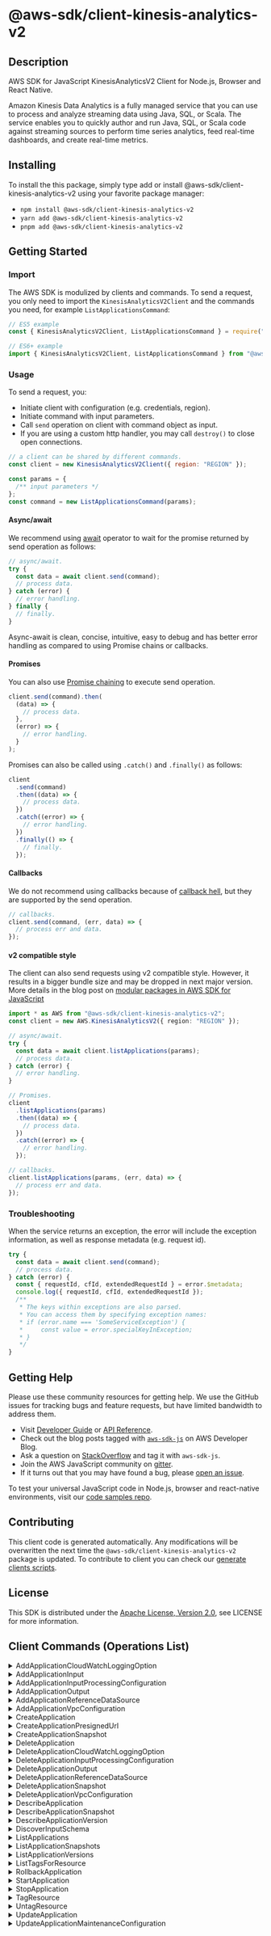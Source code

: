 <!-- generated file, do not edit directly -->

# @aws-sdk/client-kinesis-analytics-v2

## Description

AWS SDK for JavaScript KinesisAnalyticsV2 Client for Node.js, Browser and React Native.

<p>Amazon Kinesis Data Analytics is a fully managed service that you can use to process and analyze streaming data using Java, SQL, or Scala. The service
enables you to quickly author and run Java, SQL, or Scala code against streaming sources to perform time
series analytics, feed real-time dashboards, and create real-time metrics.</p>

## Installing

To install the this package, simply type add or install @aws-sdk/client-kinesis-analytics-v2
using your favorite package manager:

- `npm install @aws-sdk/client-kinesis-analytics-v2`
- `yarn add @aws-sdk/client-kinesis-analytics-v2`
- `pnpm add @aws-sdk/client-kinesis-analytics-v2`

## Getting Started

### Import

The AWS SDK is modulized by clients and commands.
To send a request, you only need to import the `KinesisAnalyticsV2Client` and
the commands you need, for example `ListApplicationsCommand`:

```js
// ES5 example
const { KinesisAnalyticsV2Client, ListApplicationsCommand } = require("@aws-sdk/client-kinesis-analytics-v2");
```

```ts
// ES6+ example
import { KinesisAnalyticsV2Client, ListApplicationsCommand } from "@aws-sdk/client-kinesis-analytics-v2";
```

### Usage

To send a request, you:

- Initiate client with configuration (e.g. credentials, region).
- Initiate command with input parameters.
- Call `send` operation on client with command object as input.
- If you are using a custom http handler, you may call `destroy()` to close open connections.

```js
// a client can be shared by different commands.
const client = new KinesisAnalyticsV2Client({ region: "REGION" });

const params = {
  /** input parameters */
};
const command = new ListApplicationsCommand(params);
```

#### Async/await

We recommend using [await](https://developer.mozilla.org/en-US/docs/Web/JavaScript/Reference/Operators/await)
operator to wait for the promise returned by send operation as follows:

```js
// async/await.
try {
  const data = await client.send(command);
  // process data.
} catch (error) {
  // error handling.
} finally {
  // finally.
}
```

Async-await is clean, concise, intuitive, easy to debug and has better error handling
as compared to using Promise chains or callbacks.

#### Promises

You can also use [Promise chaining](https://developer.mozilla.org/en-US/docs/Web/JavaScript/Guide/Using_promises#chaining)
to execute send operation.

```js
client.send(command).then(
  (data) => {
    // process data.
  },
  (error) => {
    // error handling.
  }
);
```

Promises can also be called using `.catch()` and `.finally()` as follows:

```js
client
  .send(command)
  .then((data) => {
    // process data.
  })
  .catch((error) => {
    // error handling.
  })
  .finally(() => {
    // finally.
  });
```

#### Callbacks

We do not recommend using callbacks because of [callback hell](http://callbackhell.com/),
but they are supported by the send operation.

```js
// callbacks.
client.send(command, (err, data) => {
  // process err and data.
});
```

#### v2 compatible style

The client can also send requests using v2 compatible style.
However, it results in a bigger bundle size and may be dropped in next major version. More details in the blog post
on [modular packages in AWS SDK for JavaScript](https://aws.amazon.com/blogs/developer/modular-packages-in-aws-sdk-for-javascript/)

```ts
import * as AWS from "@aws-sdk/client-kinesis-analytics-v2";
const client = new AWS.KinesisAnalyticsV2({ region: "REGION" });

// async/await.
try {
  const data = await client.listApplications(params);
  // process data.
} catch (error) {
  // error handling.
}

// Promises.
client
  .listApplications(params)
  .then((data) => {
    // process data.
  })
  .catch((error) => {
    // error handling.
  });

// callbacks.
client.listApplications(params, (err, data) => {
  // process err and data.
});
```

### Troubleshooting

When the service returns an exception, the error will include the exception information,
as well as response metadata (e.g. request id).

```js
try {
  const data = await client.send(command);
  // process data.
} catch (error) {
  const { requestId, cfId, extendedRequestId } = error.$metadata;
  console.log({ requestId, cfId, extendedRequestId });
  /**
   * The keys within exceptions are also parsed.
   * You can access them by specifying exception names:
   * if (error.name === 'SomeServiceException') {
   *     const value = error.specialKeyInException;
   * }
   */
}
```

## Getting Help

Please use these community resources for getting help.
We use the GitHub issues for tracking bugs and feature requests, but have limited bandwidth to address them.

- Visit [Developer Guide](https://docs.aws.amazon.com/sdk-for-javascript/v3/developer-guide/welcome.html)
  or [API Reference](https://docs.aws.amazon.com/AWSJavaScriptSDK/v3/latest/index.html).
- Check out the blog posts tagged with [`aws-sdk-js`](https://aws.amazon.com/blogs/developer/tag/aws-sdk-js/)
  on AWS Developer Blog.
- Ask a question on [StackOverflow](https://stackoverflow.com/questions/tagged/aws-sdk-js) and tag it with `aws-sdk-js`.
- Join the AWS JavaScript community on [gitter](https://gitter.im/aws/aws-sdk-js-v3).
- If it turns out that you may have found a bug, please [open an issue](https://github.com/aws/aws-sdk-js-v3/issues/new/choose).

To test your universal JavaScript code in Node.js, browser and react-native environments,
visit our [code samples repo](https://github.com/aws-samples/aws-sdk-js-tests).

## Contributing

This client code is generated automatically. Any modifications will be overwritten the next time the `@aws-sdk/client-kinesis-analytics-v2` package is updated.
To contribute to client you can check our [generate clients scripts](https://github.com/aws/aws-sdk-js-v3/tree/main/scripts/generate-clients).

## License

This SDK is distributed under the
[Apache License, Version 2.0](http://www.apache.org/licenses/LICENSE-2.0),
see LICENSE for more information.

## Client Commands (Operations List)

<details>
<summary>
AddApplicationCloudWatchLoggingOption
</summary>

[Command API Reference](https://docs.aws.amazon.com/AWSJavaScriptSDK/v3/latest/clients/client-kinesis-analytics-v2/classes/addapplicationcloudwatchloggingoptioncommand.html) / [Input](https://docs.aws.amazon.com/AWSJavaScriptSDK/v3/latest/clients/client-kinesis-analytics-v2/interfaces/addapplicationcloudwatchloggingoptioncommandinput.html) / [Output](https://docs.aws.amazon.com/AWSJavaScriptSDK/v3/latest/clients/client-kinesis-analytics-v2/interfaces/addapplicationcloudwatchloggingoptioncommandoutput.html)

</details>
<details>
<summary>
AddApplicationInput
</summary>

[Command API Reference](https://docs.aws.amazon.com/AWSJavaScriptSDK/v3/latest/clients/client-kinesis-analytics-v2/classes/addapplicationinputcommand.html) / [Input](https://docs.aws.amazon.com/AWSJavaScriptSDK/v3/latest/clients/client-kinesis-analytics-v2/interfaces/addapplicationinputcommandinput.html) / [Output](https://docs.aws.amazon.com/AWSJavaScriptSDK/v3/latest/clients/client-kinesis-analytics-v2/interfaces/addapplicationinputcommandoutput.html)

</details>
<details>
<summary>
AddApplicationInputProcessingConfiguration
</summary>

[Command API Reference](https://docs.aws.amazon.com/AWSJavaScriptSDK/v3/latest/clients/client-kinesis-analytics-v2/classes/addapplicationinputprocessingconfigurationcommand.html) / [Input](https://docs.aws.amazon.com/AWSJavaScriptSDK/v3/latest/clients/client-kinesis-analytics-v2/interfaces/addapplicationinputprocessingconfigurationcommandinput.html) / [Output](https://docs.aws.amazon.com/AWSJavaScriptSDK/v3/latest/clients/client-kinesis-analytics-v2/interfaces/addapplicationinputprocessingconfigurationcommandoutput.html)

</details>
<details>
<summary>
AddApplicationOutput
</summary>

[Command API Reference](https://docs.aws.amazon.com/AWSJavaScriptSDK/v3/latest/clients/client-kinesis-analytics-v2/classes/addapplicationoutputcommand.html) / [Input](https://docs.aws.amazon.com/AWSJavaScriptSDK/v3/latest/clients/client-kinesis-analytics-v2/interfaces/addapplicationoutputcommandinput.html) / [Output](https://docs.aws.amazon.com/AWSJavaScriptSDK/v3/latest/clients/client-kinesis-analytics-v2/interfaces/addapplicationoutputcommandoutput.html)

</details>
<details>
<summary>
AddApplicationReferenceDataSource
</summary>

[Command API Reference](https://docs.aws.amazon.com/AWSJavaScriptSDK/v3/latest/clients/client-kinesis-analytics-v2/classes/addapplicationreferencedatasourcecommand.html) / [Input](https://docs.aws.amazon.com/AWSJavaScriptSDK/v3/latest/clients/client-kinesis-analytics-v2/interfaces/addapplicationreferencedatasourcecommandinput.html) / [Output](https://docs.aws.amazon.com/AWSJavaScriptSDK/v3/latest/clients/client-kinesis-analytics-v2/interfaces/addapplicationreferencedatasourcecommandoutput.html)

</details>
<details>
<summary>
AddApplicationVpcConfiguration
</summary>

[Command API Reference](https://docs.aws.amazon.com/AWSJavaScriptSDK/v3/latest/clients/client-kinesis-analytics-v2/classes/addapplicationvpcconfigurationcommand.html) / [Input](https://docs.aws.amazon.com/AWSJavaScriptSDK/v3/latest/clients/client-kinesis-analytics-v2/interfaces/addapplicationvpcconfigurationcommandinput.html) / [Output](https://docs.aws.amazon.com/AWSJavaScriptSDK/v3/latest/clients/client-kinesis-analytics-v2/interfaces/addapplicationvpcconfigurationcommandoutput.html)

</details>
<details>
<summary>
CreateApplication
</summary>

[Command API Reference](https://docs.aws.amazon.com/AWSJavaScriptSDK/v3/latest/clients/client-kinesis-analytics-v2/classes/createapplicationcommand.html) / [Input](https://docs.aws.amazon.com/AWSJavaScriptSDK/v3/latest/clients/client-kinesis-analytics-v2/interfaces/createapplicationcommandinput.html) / [Output](https://docs.aws.amazon.com/AWSJavaScriptSDK/v3/latest/clients/client-kinesis-analytics-v2/interfaces/createapplicationcommandoutput.html)

</details>
<details>
<summary>
CreateApplicationPresignedUrl
</summary>

[Command API Reference](https://docs.aws.amazon.com/AWSJavaScriptSDK/v3/latest/clients/client-kinesis-analytics-v2/classes/createapplicationpresignedurlcommand.html) / [Input](https://docs.aws.amazon.com/AWSJavaScriptSDK/v3/latest/clients/client-kinesis-analytics-v2/interfaces/createapplicationpresignedurlcommandinput.html) / [Output](https://docs.aws.amazon.com/AWSJavaScriptSDK/v3/latest/clients/client-kinesis-analytics-v2/interfaces/createapplicationpresignedurlcommandoutput.html)

</details>
<details>
<summary>
CreateApplicationSnapshot
</summary>

[Command API Reference](https://docs.aws.amazon.com/AWSJavaScriptSDK/v3/latest/clients/client-kinesis-analytics-v2/classes/createapplicationsnapshotcommand.html) / [Input](https://docs.aws.amazon.com/AWSJavaScriptSDK/v3/latest/clients/client-kinesis-analytics-v2/interfaces/createapplicationsnapshotcommandinput.html) / [Output](https://docs.aws.amazon.com/AWSJavaScriptSDK/v3/latest/clients/client-kinesis-analytics-v2/interfaces/createapplicationsnapshotcommandoutput.html)

</details>
<details>
<summary>
DeleteApplication
</summary>

[Command API Reference](https://docs.aws.amazon.com/AWSJavaScriptSDK/v3/latest/clients/client-kinesis-analytics-v2/classes/deleteapplicationcommand.html) / [Input](https://docs.aws.amazon.com/AWSJavaScriptSDK/v3/latest/clients/client-kinesis-analytics-v2/interfaces/deleteapplicationcommandinput.html) / [Output](https://docs.aws.amazon.com/AWSJavaScriptSDK/v3/latest/clients/client-kinesis-analytics-v2/interfaces/deleteapplicationcommandoutput.html)

</details>
<details>
<summary>
DeleteApplicationCloudWatchLoggingOption
</summary>

[Command API Reference](https://docs.aws.amazon.com/AWSJavaScriptSDK/v3/latest/clients/client-kinesis-analytics-v2/classes/deleteapplicationcloudwatchloggingoptioncommand.html) / [Input](https://docs.aws.amazon.com/AWSJavaScriptSDK/v3/latest/clients/client-kinesis-analytics-v2/interfaces/deleteapplicationcloudwatchloggingoptioncommandinput.html) / [Output](https://docs.aws.amazon.com/AWSJavaScriptSDK/v3/latest/clients/client-kinesis-analytics-v2/interfaces/deleteapplicationcloudwatchloggingoptioncommandoutput.html)

</details>
<details>
<summary>
DeleteApplicationInputProcessingConfiguration
</summary>

[Command API Reference](https://docs.aws.amazon.com/AWSJavaScriptSDK/v3/latest/clients/client-kinesis-analytics-v2/classes/deleteapplicationinputprocessingconfigurationcommand.html) / [Input](https://docs.aws.amazon.com/AWSJavaScriptSDK/v3/latest/clients/client-kinesis-analytics-v2/interfaces/deleteapplicationinputprocessingconfigurationcommandinput.html) / [Output](https://docs.aws.amazon.com/AWSJavaScriptSDK/v3/latest/clients/client-kinesis-analytics-v2/interfaces/deleteapplicationinputprocessingconfigurationcommandoutput.html)

</details>
<details>
<summary>
DeleteApplicationOutput
</summary>

[Command API Reference](https://docs.aws.amazon.com/AWSJavaScriptSDK/v3/latest/clients/client-kinesis-analytics-v2/classes/deleteapplicationoutputcommand.html) / [Input](https://docs.aws.amazon.com/AWSJavaScriptSDK/v3/latest/clients/client-kinesis-analytics-v2/interfaces/deleteapplicationoutputcommandinput.html) / [Output](https://docs.aws.amazon.com/AWSJavaScriptSDK/v3/latest/clients/client-kinesis-analytics-v2/interfaces/deleteapplicationoutputcommandoutput.html)

</details>
<details>
<summary>
DeleteApplicationReferenceDataSource
</summary>

[Command API Reference](https://docs.aws.amazon.com/AWSJavaScriptSDK/v3/latest/clients/client-kinesis-analytics-v2/classes/deleteapplicationreferencedatasourcecommand.html) / [Input](https://docs.aws.amazon.com/AWSJavaScriptSDK/v3/latest/clients/client-kinesis-analytics-v2/interfaces/deleteapplicationreferencedatasourcecommandinput.html) / [Output](https://docs.aws.amazon.com/AWSJavaScriptSDK/v3/latest/clients/client-kinesis-analytics-v2/interfaces/deleteapplicationreferencedatasourcecommandoutput.html)

</details>
<details>
<summary>
DeleteApplicationSnapshot
</summary>

[Command API Reference](https://docs.aws.amazon.com/AWSJavaScriptSDK/v3/latest/clients/client-kinesis-analytics-v2/classes/deleteapplicationsnapshotcommand.html) / [Input](https://docs.aws.amazon.com/AWSJavaScriptSDK/v3/latest/clients/client-kinesis-analytics-v2/interfaces/deleteapplicationsnapshotcommandinput.html) / [Output](https://docs.aws.amazon.com/AWSJavaScriptSDK/v3/latest/clients/client-kinesis-analytics-v2/interfaces/deleteapplicationsnapshotcommandoutput.html)

</details>
<details>
<summary>
DeleteApplicationVpcConfiguration
</summary>

[Command API Reference](https://docs.aws.amazon.com/AWSJavaScriptSDK/v3/latest/clients/client-kinesis-analytics-v2/classes/deleteapplicationvpcconfigurationcommand.html) / [Input](https://docs.aws.amazon.com/AWSJavaScriptSDK/v3/latest/clients/client-kinesis-analytics-v2/interfaces/deleteapplicationvpcconfigurationcommandinput.html) / [Output](https://docs.aws.amazon.com/AWSJavaScriptSDK/v3/latest/clients/client-kinesis-analytics-v2/interfaces/deleteapplicationvpcconfigurationcommandoutput.html)

</details>
<details>
<summary>
DescribeApplication
</summary>

[Command API Reference](https://docs.aws.amazon.com/AWSJavaScriptSDK/v3/latest/clients/client-kinesis-analytics-v2/classes/describeapplicationcommand.html) / [Input](https://docs.aws.amazon.com/AWSJavaScriptSDK/v3/latest/clients/client-kinesis-analytics-v2/interfaces/describeapplicationcommandinput.html) / [Output](https://docs.aws.amazon.com/AWSJavaScriptSDK/v3/latest/clients/client-kinesis-analytics-v2/interfaces/describeapplicationcommandoutput.html)

</details>
<details>
<summary>
DescribeApplicationSnapshot
</summary>

[Command API Reference](https://docs.aws.amazon.com/AWSJavaScriptSDK/v3/latest/clients/client-kinesis-analytics-v2/classes/describeapplicationsnapshotcommand.html) / [Input](https://docs.aws.amazon.com/AWSJavaScriptSDK/v3/latest/clients/client-kinesis-analytics-v2/interfaces/describeapplicationsnapshotcommandinput.html) / [Output](https://docs.aws.amazon.com/AWSJavaScriptSDK/v3/latest/clients/client-kinesis-analytics-v2/interfaces/describeapplicationsnapshotcommandoutput.html)

</details>
<details>
<summary>
DescribeApplicationVersion
</summary>

[Command API Reference](https://docs.aws.amazon.com/AWSJavaScriptSDK/v3/latest/clients/client-kinesis-analytics-v2/classes/describeapplicationversioncommand.html) / [Input](https://docs.aws.amazon.com/AWSJavaScriptSDK/v3/latest/clients/client-kinesis-analytics-v2/interfaces/describeapplicationversioncommandinput.html) / [Output](https://docs.aws.amazon.com/AWSJavaScriptSDK/v3/latest/clients/client-kinesis-analytics-v2/interfaces/describeapplicationversioncommandoutput.html)

</details>
<details>
<summary>
DiscoverInputSchema
</summary>

[Command API Reference](https://docs.aws.amazon.com/AWSJavaScriptSDK/v3/latest/clients/client-kinesis-analytics-v2/classes/discoverinputschemacommand.html) / [Input](https://docs.aws.amazon.com/AWSJavaScriptSDK/v3/latest/clients/client-kinesis-analytics-v2/interfaces/discoverinputschemacommandinput.html) / [Output](https://docs.aws.amazon.com/AWSJavaScriptSDK/v3/latest/clients/client-kinesis-analytics-v2/interfaces/discoverinputschemacommandoutput.html)

</details>
<details>
<summary>
ListApplications
</summary>

[Command API Reference](https://docs.aws.amazon.com/AWSJavaScriptSDK/v3/latest/clients/client-kinesis-analytics-v2/classes/listapplicationscommand.html) / [Input](https://docs.aws.amazon.com/AWSJavaScriptSDK/v3/latest/clients/client-kinesis-analytics-v2/interfaces/listapplicationscommandinput.html) / [Output](https://docs.aws.amazon.com/AWSJavaScriptSDK/v3/latest/clients/client-kinesis-analytics-v2/interfaces/listapplicationscommandoutput.html)

</details>
<details>
<summary>
ListApplicationSnapshots
</summary>

[Command API Reference](https://docs.aws.amazon.com/AWSJavaScriptSDK/v3/latest/clients/client-kinesis-analytics-v2/classes/listapplicationsnapshotscommand.html) / [Input](https://docs.aws.amazon.com/AWSJavaScriptSDK/v3/latest/clients/client-kinesis-analytics-v2/interfaces/listapplicationsnapshotscommandinput.html) / [Output](https://docs.aws.amazon.com/AWSJavaScriptSDK/v3/latest/clients/client-kinesis-analytics-v2/interfaces/listapplicationsnapshotscommandoutput.html)

</details>
<details>
<summary>
ListApplicationVersions
</summary>

[Command API Reference](https://docs.aws.amazon.com/AWSJavaScriptSDK/v3/latest/clients/client-kinesis-analytics-v2/classes/listapplicationversionscommand.html) / [Input](https://docs.aws.amazon.com/AWSJavaScriptSDK/v3/latest/clients/client-kinesis-analytics-v2/interfaces/listapplicationversionscommandinput.html) / [Output](https://docs.aws.amazon.com/AWSJavaScriptSDK/v3/latest/clients/client-kinesis-analytics-v2/interfaces/listapplicationversionscommandoutput.html)

</details>
<details>
<summary>
ListTagsForResource
</summary>

[Command API Reference](https://docs.aws.amazon.com/AWSJavaScriptSDK/v3/latest/clients/client-kinesis-analytics-v2/classes/listtagsforresourcecommand.html) / [Input](https://docs.aws.amazon.com/AWSJavaScriptSDK/v3/latest/clients/client-kinesis-analytics-v2/interfaces/listtagsforresourcecommandinput.html) / [Output](https://docs.aws.amazon.com/AWSJavaScriptSDK/v3/latest/clients/client-kinesis-analytics-v2/interfaces/listtagsforresourcecommandoutput.html)

</details>
<details>
<summary>
RollbackApplication
</summary>

[Command API Reference](https://docs.aws.amazon.com/AWSJavaScriptSDK/v3/latest/clients/client-kinesis-analytics-v2/classes/rollbackapplicationcommand.html) / [Input](https://docs.aws.amazon.com/AWSJavaScriptSDK/v3/latest/clients/client-kinesis-analytics-v2/interfaces/rollbackapplicationcommandinput.html) / [Output](https://docs.aws.amazon.com/AWSJavaScriptSDK/v3/latest/clients/client-kinesis-analytics-v2/interfaces/rollbackapplicationcommandoutput.html)

</details>
<details>
<summary>
StartApplication
</summary>

[Command API Reference](https://docs.aws.amazon.com/AWSJavaScriptSDK/v3/latest/clients/client-kinesis-analytics-v2/classes/startapplicationcommand.html) / [Input](https://docs.aws.amazon.com/AWSJavaScriptSDK/v3/latest/clients/client-kinesis-analytics-v2/interfaces/startapplicationcommandinput.html) / [Output](https://docs.aws.amazon.com/AWSJavaScriptSDK/v3/latest/clients/client-kinesis-analytics-v2/interfaces/startapplicationcommandoutput.html)

</details>
<details>
<summary>
StopApplication
</summary>

[Command API Reference](https://docs.aws.amazon.com/AWSJavaScriptSDK/v3/latest/clients/client-kinesis-analytics-v2/classes/stopapplicationcommand.html) / [Input](https://docs.aws.amazon.com/AWSJavaScriptSDK/v3/latest/clients/client-kinesis-analytics-v2/interfaces/stopapplicationcommandinput.html) / [Output](https://docs.aws.amazon.com/AWSJavaScriptSDK/v3/latest/clients/client-kinesis-analytics-v2/interfaces/stopapplicationcommandoutput.html)

</details>
<details>
<summary>
TagResource
</summary>

[Command API Reference](https://docs.aws.amazon.com/AWSJavaScriptSDK/v3/latest/clients/client-kinesis-analytics-v2/classes/tagresourcecommand.html) / [Input](https://docs.aws.amazon.com/AWSJavaScriptSDK/v3/latest/clients/client-kinesis-analytics-v2/interfaces/tagresourcecommandinput.html) / [Output](https://docs.aws.amazon.com/AWSJavaScriptSDK/v3/latest/clients/client-kinesis-analytics-v2/interfaces/tagresourcecommandoutput.html)

</details>
<details>
<summary>
UntagResource
</summary>

[Command API Reference](https://docs.aws.amazon.com/AWSJavaScriptSDK/v3/latest/clients/client-kinesis-analytics-v2/classes/untagresourcecommand.html) / [Input](https://docs.aws.amazon.com/AWSJavaScriptSDK/v3/latest/clients/client-kinesis-analytics-v2/interfaces/untagresourcecommandinput.html) / [Output](https://docs.aws.amazon.com/AWSJavaScriptSDK/v3/latest/clients/client-kinesis-analytics-v2/interfaces/untagresourcecommandoutput.html)

</details>
<details>
<summary>
UpdateApplication
</summary>

[Command API Reference](https://docs.aws.amazon.com/AWSJavaScriptSDK/v3/latest/clients/client-kinesis-analytics-v2/classes/updateapplicationcommand.html) / [Input](https://docs.aws.amazon.com/AWSJavaScriptSDK/v3/latest/clients/client-kinesis-analytics-v2/interfaces/updateapplicationcommandinput.html) / [Output](https://docs.aws.amazon.com/AWSJavaScriptSDK/v3/latest/clients/client-kinesis-analytics-v2/interfaces/updateapplicationcommandoutput.html)

</details>
<details>
<summary>
UpdateApplicationMaintenanceConfiguration
</summary>

[Command API Reference](https://docs.aws.amazon.com/AWSJavaScriptSDK/v3/latest/clients/client-kinesis-analytics-v2/classes/updateapplicationmaintenanceconfigurationcommand.html) / [Input](https://docs.aws.amazon.com/AWSJavaScriptSDK/v3/latest/clients/client-kinesis-analytics-v2/interfaces/updateapplicationmaintenanceconfigurationcommandinput.html) / [Output](https://docs.aws.amazon.com/AWSJavaScriptSDK/v3/latest/clients/client-kinesis-analytics-v2/interfaces/updateapplicationmaintenanceconfigurationcommandoutput.html)

</details>

